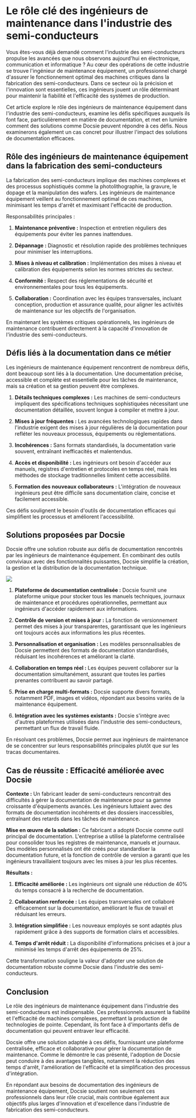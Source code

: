# Le rôle clé des ingénieurs de maintenance dans l'industrie des semi-conducteurs

Vous êtes-vous déjà demandé comment l'industrie des semi-conducteurs propulse les avancées que nous observons aujourd'hui en électronique, communication et informatique ? Au cœur des opérations de cette industrie se trouve l'ingénieur de maintenance équipement, un professionnel chargé d'assurer le fonctionnement optimal des machines critiques dans la fabrication des semi-conducteurs. Dans ce secteur où la précision et l'innovation sont essentielles, ces ingénieurs jouent un rôle déterminant pour maintenir la fiabilité et l'efficacité des systèmes de production.

Cet article explore le rôle des ingénieurs de maintenance équipement dans l'industrie des semi-conducteurs, examine les défis spécifiques auxquels ils font face, particulièrement en matière de documentation, et met en lumière comment des solutions comme Docsie peuvent répondre à ces défis. Nous examinerons également un cas concret pour illustrer l'impact des solutions de documentation efficaces.

## Rôle des ingénieurs de maintenance équipement dans la fabrication des semi-conducteurs

La fabrication des semi-conducteurs implique des machines complexes et des processus sophistiqués comme la photolithographie, la gravure, le dopage et la manipulation des wafers. Les ingénieurs de maintenance équipement veillent au fonctionnement optimal de ces machines, minimisant les temps d'arrêt et maximisant l'efficacité de production.

Responsabilités principales :

1. **Maintenance préventive :** Inspection et entretien réguliers des équipements pour éviter les pannes inattendues.

2. **Dépannage :** Diagnostic et résolution rapide des problèmes techniques pour minimiser les interruptions.

3. **Mises à niveau et calibration :** Implémentation des mises à niveau et calibration des équipements selon les normes strictes du secteur.

4. **Conformité :** Respect des réglementations de sécurité et environnementales pour tous les équipements.

5. **Collaboration :** Coordination avec les équipes transversales, incluant conception, production et assurance qualité, pour aligner les activités de maintenance sur les objectifs de l'organisation.

En maintenant les systèmes critiques opérationnels, les ingénieurs de maintenance contribuent directement à la capacité d'innovation de l'industrie des semi-conducteurs.

## Défis liés à la documentation dans ce métier

Les ingénieurs de maintenance équipement rencontrent de nombreux défis, dont beaucoup sont liés à la documentation. Une documentation précise, accessible et complète est essentielle pour les tâches de maintenance, mais sa création et sa gestion peuvent être complexes.

1. **Détails techniques complexes :** Les machines de semi-conducteurs impliquent des spécifications techniques sophistiquées nécessitant une documentation détaillée, souvent longue à compiler et mettre à jour.

2. **Mises à jour fréquentes :** Les avancées technologiques rapides dans l'industrie exigent des mises à jour régulières de la documentation pour refléter les nouveaux processus, équipements ou réglementations.

3. **Incohérences :** Sans formats standardisés, la documentation varie souvent, entraînant inefficacités et malentendus.

4. **Accès et disponibilité :** Les ingénieurs ont besoin d'accéder aux manuels, registres d'entretien et protocoles en temps réel, mais les méthodes de stockage traditionnelles limitent cette accessibilité.

5. **Formation des nouveaux collaborateurs :** L'intégration de nouveaux ingénieurs peut être difficile sans documentation claire, concise et facilement accessible.

Ces défis soulignent le besoin d'outils de documentation efficaces qui simplifient les processus et améliorent l'accessibilité.

## Solutions proposées par Docsie

Docsie offre une solution robuste aux défis de documentation rencontrés par les ingénieurs de maintenance équipement. En combinant des outils conviviaux avec des fonctionnalités puissantes, Docsie simplifie la création, la gestion et la distribution de la documentation technique.

![](https://cdn.docsie.io/workspace_PxAvC1Uenuc7ad6H3/doc_wn84Jkoc6hIMTO2eE/file_Vyzz5xo721z1FTuRb/image_02d6bb1e-9192-fdba-359c-4a466d630223.jpg)

1. **Plateforme de documentation centralisée :** Docsie fournit une plateforme unique pour stocker tous les manuels techniques, journaux de maintenance et procédures opérationnelles, permettant aux ingénieurs d'accéder rapidement aux informations.

2. **Contrôle de version et mises à jour :** La fonction de versionnement permet des mises à jour transparentes, garantissant que les ingénieurs ont toujours accès aux informations les plus récentes.

3. **Personnalisation et organisation :** Les modèles personnalisables de Docsie permettent des formats de documentation standardisés, réduisant les incohérences et améliorant la clarté.

4. **Collaboration en temps réel :** Les équipes peuvent collaborer sur la documentation simultanément, assurant que toutes les parties prenantes contribuent au savoir partagé.

5. **Prise en charge multi-formats :** Docsie supporte divers formats, notamment PDF, images et vidéos, répondant aux besoins variés de la maintenance équipement.

6. **Intégration avec les systèmes existants :** Docsie s'intègre avec d'autres plateformes utilisées dans l'industrie des semi-conducteurs, permettant un flux de travail fluide.

En résolvant ces problèmes, Docsie permet aux ingénieurs de maintenance de se concentrer sur leurs responsabilités principales plutôt que sur les tracas documentaires.

## Cas de réussite : Efficacité améliorée avec Docsie

**Contexte :** Un fabricant leader de semi-conducteurs rencontrait des difficultés à gérer la documentation de maintenance pour sa gamme croissante d'équipements avancés. Les ingénieurs luttaient avec des formats de documentation incohérents et des dossiers inaccessibles, entraînant des retards dans les tâches de maintenance.

**Mise en œuvre de la solution :** Ce fabricant a adopté Docsie comme outil principal de documentation. L'entreprise a utilisé la plateforme centralisée pour consolider tous les registres de maintenance, manuels et journaux. Des modèles personnalisés ont été créés pour standardiser la documentation future, et la fonction de contrôle de version a garanti que les ingénieurs travaillaient toujours avec les mises à jour les plus récentes.

**Résultats :**

1. **Efficacité améliorée :** Les ingénieurs ont signalé une réduction de 40% du temps consacré à la recherche de documentation.

2. **Collaboration renforcée :** Les équipes transversales ont collaboré efficacement sur la documentation, améliorant le flux de travail et réduisant les erreurs.

3. **Intégration simplifiée :** Les nouveaux employés se sont adaptés plus rapidement grâce à des supports de formation clairs et accessibles.

4. **Temps d'arrêt réduit :** La disponibilité d'informations précises et à jour a minimisé les temps d'arrêt des équipements de 25%.

Cette transformation souligne la valeur d'adopter une solution de documentation robuste comme Docsie dans l'industrie des semi-conducteurs.

## Conclusion

Le rôle des ingénieurs de maintenance équipement dans l'industrie des semi-conducteurs est indispensable. Ces professionnels assurent la fiabilité et l'efficacité de machines complexes, permettant la production de technologies de pointe. Cependant, ils font face à d'importants défis de documentation qui peuvent entraver leur efficacité.

Docsie offre une solution adaptée à ces défis, fournissant une plateforme centralisée, efficace et collaborative pour gérer la documentation de maintenance. Comme le démontre le cas présenté, l'adoption de Docsie peut conduire à des avantages tangibles, notamment la réduction des temps d'arrêt, l'amélioration de l'efficacité et la simplification des processus d'intégration.

En répondant aux besoins de documentation des ingénieurs de maintenance équipement, Docsie soutient non seulement ces professionnels dans leur rôle crucial, mais contribue également aux objectifs plus larges d'innovation et d'excellence dans l'industrie de fabrication des semi-conducteurs.